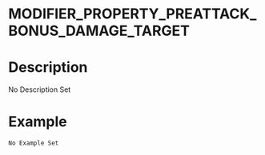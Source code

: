# MODIFIER_PROPERTY_PREATTACK_BONUS_DAMAGE_TARGET
# Description
No Description Set
# Example
```No Example Set```